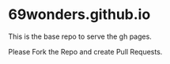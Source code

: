 # 69wonders.github.io

This is the base repo to serve the gh pages.

Please Fork the Repo and create Pull Requests. 

